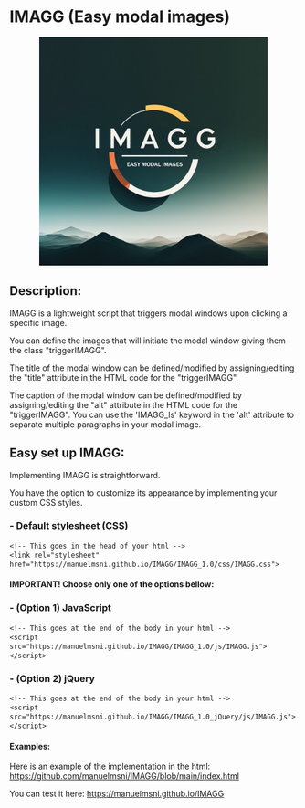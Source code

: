 # IMAGG (Easy modal images)
<p align="center">
<img src="https://github.com/manuelmsni/IMAGG/blob/main/IMAGG.jpg?raw=true" width="400px" >
</p>

## Description:
IMAGG is a lightweight script that triggers modal windows upon clicking a specific image.

You can define the images that will initiate the modal window giving them the class "triggerIMAGG".

The title of the modal window can be defined/modified by assigning/editing the "title" attribute in the HTML code for the "triggerIMAGG".

The caption of the modal window can be defined/modified by assigning/editing the "alt" attribute in the HTML code for the "triggerIMAGG". You can use the 'IMAGG_ls' keyword in the 'alt' attribute to separate multiple paragraphs in your modal image.

        
## Easy set up IMAGG:
Implementing IMAGG is straightforward.

You have the option to customize its appearance by implementing your custom CSS styles.

###   - Default stylesheet (CSS)
    <!-- This goes in the head of your html -->
    <link rel="stylesheet" href="https://manuelmsni.github.io/IMAGG/IMAGG_1.0/css/IMAGG.css">

#### IMPORTANT! Choose only one of the options bellow:

###   - (Option 1) JavaScript
    <!-- This goes at the end of the body in your html -->
    <script src="https://manuelmsni.github.io/IMAGG/IMAGG_1.0/js/IMAGG.js"></script>

###   - (Option 2) jQuery
    <!-- This goes at the end of the body in your html -->
    <script src="https://manuelmsni.github.io/IMAGG/IMAGG_1.0_jQuery/js/IMAGG.js"></script>
    
#### Examples:
    
Here is an example of the implementation in the html:
https://github.com/manuelmsni/IMAGG/blob/main/index.html

You can test it here:
https://manuelmsni.github.io/IMAGG

